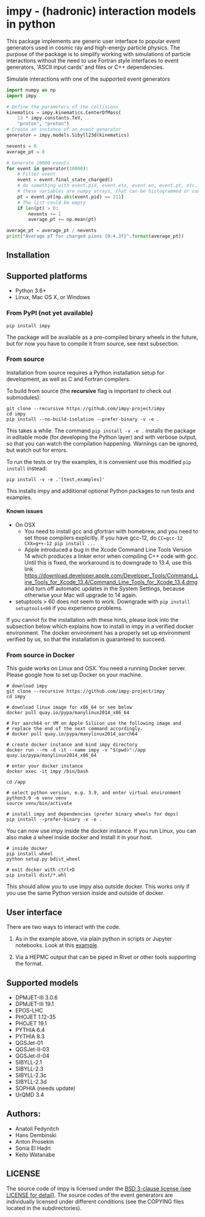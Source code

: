 # impy - (hadronic) interaction models in python

This package implements are generic user interface to popular event generators used in cosmic ray and high-energy particle physics. The purpose of the package is to simplify working with simulations of particle interactions without the need to use Fortran style interfaces to event generators, 'ASCII input cards' and files or C++ dependencies.  

Simulate interactions with one of the supported event generators 

```python
import numpy as np
import impy

# Define the parameters of the collisions
kinematics = impy.kinematics.CenterOfMass(
    13 * impy.constants.TeV,
    "proton", "proton")
# Create an instance of an event generator
generator = impy.models.Sibyll23d(kinematics)

nevents = 0
average_pt = 0

# Generate 10000 events
for event in generator(10000):
    # Filter event
    event = event.final_state_charged()
    # do something with event.pid, event.eta, event.en, event.pt, etc.
    # these variables are numpy arrays, that can be histogrammed or counted like
    pt = event.pt[np.abs(event.pid) == 211]
    # The list could be empty
    if len(pt) > 0:
        nevents += 1
        average_pt += np.mean(pt)

average_pt = average_pt / nevents
print("Average pT for charged pions {0:4.3f}".format(average_pt))
```

## Installation

## Supported platforms

- Python 3.6+
- Linux, Mac OS X, or Windows

### From PyPI (not yet available)

    pip install impy

The package will be available as a pre-compiled binary wheels in the future, but for now you have to compile it from source, see next subsection.

### From source

Installation from source requires a Python installation setup for development, as well as C and Fortran compilers.

To build from source (the **recursive** flag is important to check out submodules):

    git clone --recursive https://github.com/impy-project/impy
    cd impy
    pip install --no-build-isolation --prefer-binary -v -e .

This takes a while. The command `pip install -v -e .` installs the package in editable mode (for developing the Python layer) and with verbose output, so that you can watch the compilation happening. Warnings can be ignored, but watch out for errors.

To run the tests or try the examples, it is convenient use this modified `pip install` instead:

    pip install -v -e .'[test,examples]'

This installs impy and additional optional Python packages to run tests and examples.

#### Known issues

- On OSX
    - You need to install gcc and gfortran with homebrew, and you need to set those compilers explicitly. If you have gcc-12, do `CC=gcc-12 CXX=g++-12 pip install ...`
    - Apple introduced a bug in the Xcode Command Line Tools Version 14 which produces a linker error when compiling C++ code with gcc. Until this is fixed, the workaround is to downgrade to 13.4, use this link https://download.developer.apple.com/Developer_Tools/Command_Line_Tools_for_Xcode_13.4/Command_Line_Tools_for_Xcode_13.4.dmg and turn off automatic updates in the System Settings, because otherwise your Mac will upgrade to 14 again.
- setuptools > 60 does not seem to work. Downgrade with `pip install setuptools<60` if you experience problems.

If you cannot fix the installation with these hints, please look into the subsection below which explains how to install in impy in a verified docker environment. The docker environment has a properly set up environment verified by us, so that the installation is guaranteed to succeed.

### From source in Docker

This guide works on Linux and OSX. You need a running Docker server. Please google how to set up Docker on your machine.

    # download impy
    git clone --recursive https://github.com/impy-project/impy
    cd impy

    # download linux image for x86_64 or see below
    docker pull quay.io/pypa/manylinux2014_x86_64
 
    # For aarch64 or VM on Apple Silicon use the following image and
    # replace the end of the next command accordingly.
    # docker pull quay.io/pypa/manylinux2014_aarch64
    
    # create docker instance and bind impy directory
    docker run --rm -d -it --name impy -v "$(pwd)":/app quay.io/pypa/manylinux2014_x86_64

    # enter your docker instance
    docker exec -it impy /bin/bash

    cd /app

    # select python version, e.g. 3.9, and enter virtual environment
    python3.9 -m venv venv
    source venv/bin/activate

    # install impy and dependencies (prefer binary wheels for deps)
    pip install --prefer-binary -v -e .

You can now use impy inside the docker instance. If you run Linux, you can also make a wheel inside
docker and install it in your host.

    # inside docker
    pip install wheel
    python setup.py bdist_wheel

    # exit docker with ctrl+D
    pip install dist/*.whl

This should allow you to use impy also outside docker. This works only if you use the same Python version inside and outside of docker.

## User interface

There are two ways to interact with the code.

1. As in the example above, via plain python in scripts or Jupyter notebooks. Look at this [example](examples/compare_models.ipynb).

2. Via a HEPMC output that can be piped in Rivet or other tools supporting the format.

## Supported models

- DPMJET-III 3.0.6
- DPMJET-III 19.1
- EPOS-LHC
- PHOJET 1.12-35
- PHOJET 19.1
- PYTHIA 6.4
- PYTHIA 8.3
- QGSJet-01
- QGSJet-II-03
- QGSJet-II-04
- SIBYLL-2.1
- SIBYLL-2.3
- SIBYLL-2.3c
- SIBYLL-2.3d
- SOPHIA (needs update)
- UrQMD 3.4

## Authors:

- Anatoli Fedynitch
- Hans Dembinski
- Anton Prosekin
- Sonia El Hadri
- Keito Watanabe

## LICENSE

The source code of impy is licensed under the [BSD 3-clause license (see LICENSE for detail)](LICENSE). The source codes of the event generators are individually licensed under different conditions (see the COPYING files located in the subdirectories). 
